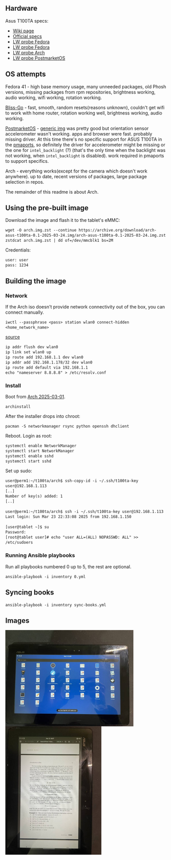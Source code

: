 ## Hardware

Asus T100TA specs:

- [Wiki page](https://en.wikipedia.org/wiki/Asus_Transformer#ASUS_Transformer_Book_T100TA_(T100TA))
- [Official specs](https://web.archive.org/web/20220813024105/https://www.asus.com/me-en/Commercial-Laptops/ASUS_Transformer_Book_T100TA/specifications/)
- [LW probe Fedora](https://linux-hardware.org/?probe=2c7298ac53)
- [LW probe Fedora](https://linux-hardware.org/?probe=34656c0496)
- [LW probe Arch](https://linux-hardware.org/?probe=22c56d2c5c)
- [LW probe PostmarketOS](https://linux-hardware.org/?probe=a78534950a)

## OS attempts

Fedora 41 - high base memory usage, many unneeded packages, old Phosh versions, missing packages from rpm repositories, brightness working, audio working, wifi working, rotation working.

[Bliss-Go](https://netix.dl.sourceforge.net/project/blissos-x86/Official/BlissOS15/Gapps/Go/Bliss-Go-v15.9.2-x86_64-OFFICIAL-gapps-20241012.iso?viasf=1) - fast, smooth, random resets(reasons unknown), couldn't get wifi to work with home router, rotation working well, brightness working, audio working.

[PostmarketOS](https://linux-hardware.org/?probe=a78534950a) - [generic img](https://images.postmarketos.org/bpo/v24.12/generic-x86_64/phosh/20250319-0121/20250319-0121-postmarketOS-v24.12-phosh-22.5-generic-x86_64-lts.img.xz) was pretty good but orientation sensor accelerometer wasn't working. apps and browser were fast. probably missing driver. At this time there's no specific support for ASUS T100TA in the [pmaports](https://gitlab.com/postmarketOS/pmaports/-/tree/master/device/testing), so definitely the driver for accelerometer might be missing or the one for `intel_backlight` (?) (that's the only time when the backlight was not working, when `intel_backlight` is disabled). work required in pmaports to support specifics.

Arch - everything works(except for the camera which doesn't work anywhere). up to date, recent versions of packages, large package selection in repos.

The remainder of this readme is about Arch.

## Using the pre-built image

Download the image and flash it to the tablet's eMMC:
```
wget -O arch.img.zst --continue https://archive.org/download/arch-asus-t100ta-0.1-2025-03-24.img/arch-asus-t100ta-0.1-2025-03-24.img.zst
zstdcat arch.img.zst | dd of=/dev/mmcblk1 bs=2M
```

Credentials:
```
user: user
pass: 1234
```

## Building the image

### Network

If the Arch iso doesn't provide network connectivity out of the box, you can connect manually.

```
iwctl --passphrase <pass> station wlan0 connect-hidden <home_network_name>
```

[source](https://unix.stackexchange.com/a/664671/484783)

```
ip addr flush dev wlan0
ip link set wlan0 up
ip route add 192.168.1.1 dev wlan0
ip addr add 192.168.1.178/32 dev wlan0
ip route add default via 192.168.1.1
echo "nameserver 8.8.8.8" > /etc/resolv.conf
```

### Install

Boot from [Arch 2025-03-01](https://archive.archlinux.org/iso/2025.03.01/archlinux-2025.03.01-x86_64.iso).

```
archinstall
```

After the installer drops into chroot:
```
pacman -S networkmanager rsync python openssh dhclient
```

Reboot. Login as root:
```
systemctl enable NetworkManager
systemctl start NetworkManager
systemctl enable sshd
systemctl start sshd
```

Set up sudo:
```
user@perm1:~/t100ta/arch$ ssh-copy-id -i ~/.ssh/t100ta-key user@192.168.1.113
[..]
Number of key(s) added: 1
[..]

user@perm1:~/t100ta/arch$ ssh -i ~/.ssh/t100ta-key user@192.168.1.113
Last login: Sun Mar 23 22:33:08 2025 from 192.168.1.150

[user@tablet ~]$ su
Password:
[root@tablet user]# echo "user ALL=(ALL) NOPASSWD: ALL" >> /etc/sudoers
```

### Running Ansible playbooks

Run all playbooks numbered 0 up to 5, the rest are optional.

```
ansible-playbook -i inventory 0.yml
```

## Syncing books

```
ansible-playbook -i inventory sync-books.yml
```

## Images

<img align="left" src="img/1.JPEG" width="400" />
<img align="left" src="img/4.JPEG" width="300" />


